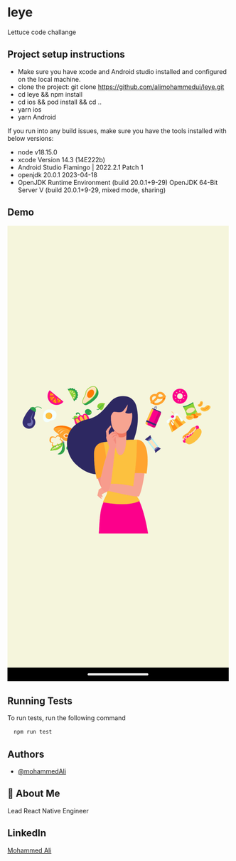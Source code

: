 # leye
Lettuce code challange

## Project setup instructions
- Make sure you have xcode and Android studio installed and configured on the local machine.
- clone the project:
    git clone https://github.com/alimohammedui/leye.git
- cd leye && npm install
- cd ios && pod install && cd ..
- yarn ios
- yarn Android

If you run into any build issues, make sure you have the tools installed with below versions: 
- node v18.15.0
- xcode Version 14.3 (14E222b)
- Android Studio Flamingo | 2022.2.1 Patch 1
- openjdk 20.0.1 2023-04-18
 - OpenJDK Runtime Environment (build 20.0.1+9-29) OpenJDK 64-Bit Server V (build 20.0.1+9-29, mixed mode, sharing)

## Demo
![](https://github.com/alimohammedui/leye/blob/master/leye.gif)
    
## Running Tests

To run tests, run the following command

```bash
  npm run test
```


## Authors

- [@mohammedAli](https://github.com/alimohammedui)


## 🚀 About Me
Lead React Native Engineer

## LinkedIn
[Mohammed Ali](https://www.linkedin.com/in/mohammed-ali-112a25164/)

